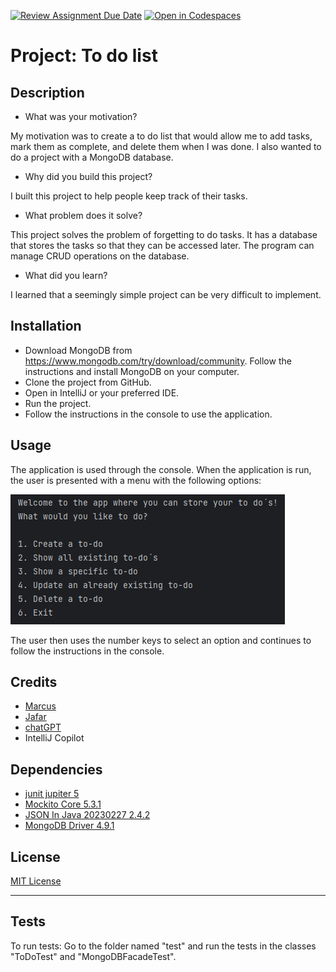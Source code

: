 [![Review Assignment Due Date](https://classroom.github.com/assets/deadline-readme-button-24ddc0f5d75046c5622901739e7c5dd533143b0c8e959d652212380cedb1ea36.svg)](https://classroom.github.com/a/MYVtI0hB)
[![Open in Codespaces](https://classroom.github.com/assets/launch-codespace-7f7980b617ed060a017424585567c406b6ee15c891e84e1186181d67ecf80aa0.svg)](https://classroom.github.com/open-in-codespaces?assignment_repo_id=11363379)
# Project: To do list

## Description

- What was your motivation?

My motivation was to create a to do list that would allow me to add tasks, mark them as complete, and delete them when I was done.
I also wanted to do a project with a MongoDB database.

- Why did you build this project?

I built this project to help people keep track of their tasks.

- What problem does it solve?

This project solves the problem of forgetting to do tasks. It has a database that stores the tasks so that they can be accessed later.
The program can manage CRUD operations on the database.

- What did you learn?

I learned that a seemingly simple project can be very difficult to implement.

## Installation

- Download MongoDB from https://www.mongodb.com/try/download/community. 
Follow the instructions and install MongoDB on your computer.
- Clone the project from GitHub.
- Open in IntelliJ or your preferred IDE.
- Run the project.
- Follow the instructions in the console to use the application.

## Usage

The application is used through the console.
When the application is run, the user is presented with a menu with the following options:

![img_1.png](img_1.png)

The user then uses the number keys to select an option and continues to follow the instructions in the console.

## Credits

* [Marcus](https://github.com/marcusjobb)
* [Jafar](https://github.com/Jafar-Hussein)
* [chatGPT](https://chat.openai.com/)
* IntelliJ Copilot

## Dependencies
* [junit jupiter 5](https://mvnrepository.com/artifact/org.junit.jupiter/junit-jupiter/5.7.0)
* [Mockito Core 5.3.1](https://mvnrepository.com/artifact/org.mockito/mockito-core/5.3.1)
* [JSON In Java 20230227 2.4.2](https://mvnrepository.com/artifact/org.json/json/20230227)
* [MongoDB Driver 4.9.1](https://mvnrepository.com/artifact/org.mongodb/mongodb-driver-sync/)

## License
 [MIT License](https://choosealicense.com/licenses/mit/)

---
## Tests

To run tests:
Go to the folder named "test" and run the tests in the classes "ToDoTest" and "MongoDBFacadeTest".

